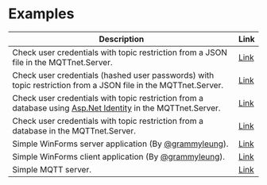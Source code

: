 # Examples

|Description|Link|
|-|-|
|Check user credentials with topic restriction from a JSON file in the MQTTnet.Server.|[Link](https://github.com/SeppPenner/NetCoreMQTTExampleJsonConfig)|
|Check user credentials (hashed user passwords) with topic restriction from a JSON file in the MQTTnet.Server.|[Link](https://github.com/SeppPenner/NetCoreMQTTExampleJsonConfigHashedPasswords)|
|Check user credentials with topic restriction from a database using [Asp.Net Identity](https://docs.microsoft.com/en-US/aspnet/identity/overview/getting-started/introduction-to-aspnet-identity) in the MQTTnet.Server.|[Link](https://github.com/SeppPenner/NetCoreMQTTExampleIdentityConfig)|
|Check user credentials with topic restriction from a database in the MQTTnet.Server.|[Link](https://github.com/SeppPenner/NetCoreMQTTExampleDapperConfig)|
|Simple WinForms server application (By [@grammyleung](https://github.com/grammyleung)).|[Link](https://github.com/SeppPenner/MQTTnet.TestApp.SimpleServer)|
|Simple WinForms client application (By [@grammyleung](https://github.com/grammyleung)).|[Link](https://github.com/SeppPenner/MQTTnet.TestApp.WinForm)|
|Simple MQTT server.|[Link](https://github.com/SeppPenner/SimpleMqttServer)|